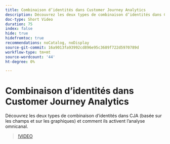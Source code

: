 ```yaml
---
title: Combinaison d’identités dans Customer Journey Analytics
description: Découvrez les deux types de combinaison d’identités dans CJA (basée sur les champs et sur les graphiques) et comment ils activent l’analyse omnicanal.
doc-type: Short Video
duration: 75
index: false
hide: true
hidefromtoc: true
recommendations: noCatalog, noDisplay
source-git-commit: 16a9013fa93992cd896e95c3689f722d5970789d
workflow-type: tm+mt
source-wordcount: '44'
ht-degree: 0%

---
```



# Combinaison d’identités dans Customer Journey Analytics

Découvrez les deux types de combinaison d’identités dans CJA (basée sur les champs et sur les graphiques) et comment ils activent l’analyse omnicanal.

<!-- 62_S113_3442460_74_identity-stitching-in-customer-journey-analytics -->
>[!VIDEO](https://video.tv.adobe.com/v/3458335/?learn=on&enablevpops=true)
